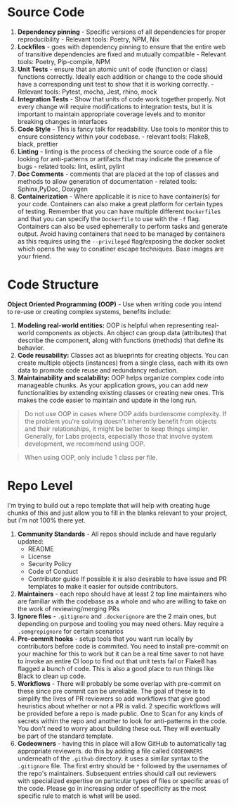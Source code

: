 # Source Code

1. **Dependency pinning** - Specific versions of all dependencies for proper reproducibility - Relevant tools: Poetry, NPM, Nix
2. **Lockfiles** - goes with dependency pinning to ensure that the entire web of transitive dependencies are fixed and mutually compatible - Relevant tools: Poetry, Pip-compile, NPM
3. **Unit Tests** - ensure that an atomic unit of code (function or class) functions correctly. Ideally each addition or change to the code should have a corresponding unit test to show that it is working correctly. - Relevant tools: Pytest, mocha, Jest, rhino, mock
4. **Integration Tests** - Show that units of code work together properly. Not every change will require modifications to integration tests, but it is important to maintain appropriate coverage levels and to monitor breaking changes in interfaces
5. **Code Style** - This is fancy talk for readability. Use tools to monitor this to ensure consistency within your codebase. - relevant tools: Flake8, black, prettier
6. **Linting** - linting is the process of checking the source code of a file looking for anti-patterns or artifacts that may indicate the presence of bugs - related tools: lint, eslint, pylint
7. **Doc Comments** - comments that are placed at the top of classes and methods to allow generation of documentation - related tools: Sphinx,PyDoc, Doxygen
8. **Containerization** - Where applicable it is nice to have container(s) for your code. Containers can also make a great platform for certain types of testing. Remember that you can have multiple different `Dockerfile`s and that you can specify the `Dockerfile` to use with the `-f` flag. Containers can also be used ephemerally to perform tasks and generate output. Avoid having containers that need to be managed by containers as this requires using the `--privileged` flag/exposing the docker socket which opens the way to conatiner escape techniques. Base images are your friend.

# Code Structure

**Object Oriented Programming (OOP)** - Use when writing code you intend to re-use or creating complex systems, benefits include: 
   1. **Modeling real-world entities:**  OOP is helpful when representing real-world components as objects.  An object can group data (attributes) that describe the component, along with functions (methods) that define its behavior. 
   2. **Code reusability:**  Classes act as blueprints for creating objects. You can create multiple objects (instances) from a single class, each with its own data to promote code reuse and redundancy reduction.
   3. **Maintainability and scalability:**  OOP helps organize complex code into manageable chunks.  As your application grows, you can add new functionalities by extending existing classes or creating new ones. This makes the code easier to maintain and update in the long run.
   
> Do not use OOP in cases where OOP adds burdensome complexity.  If the problem you're solving doesn't inherently benefit from objects and their relationships, it might be better to keep things simpler. Generally, for Labs projects, especially those that involve system development, we recommend using OOP. 

> When using OOP, only include 1 class per file. 


# Repo Level

I'm trying to build out a repo template that will help with creating huge chunks of this and just allow you to fill in the blanks relevant to your project, but i'm not 100% there yet.

1. **Community Standards** - All repos should include and have regularly updated:
   - README
   - License
   - Security Policy
   - Code of Conduct
   - Contributor guide
  If possible it is also desirable to have issue and PR templates to make it easier for outside contributors.
2. **Maintainers** - each repo should have at least 2 top line maintainers who are familiar with the codebase as a whole and who are willing to take on the work of reviewing/merging PRs
3. **Ignore files** - `.gitignore` and `.dockerignore` are the 2 main ones, but depending on purpose and tooling you may need others. May require a `.semgrepignore` for certain scenarios
4. **Pre-commit hooks** - setup tools that you want run locally by contributors before code is commited. You need to install pre-commit on your machine for this to work but it can be a real time saver to not have to invoke an entire CI loop to find out that unit tests fail or Flake8 has flagged a bunch of code. This is also a good place to run things like Black to clean up code.
5. **Workflows** - There will probably be some overlap with pre-commit on these since pre commit can be unreliable. The goal of these is to simplify the lives of PR reviewers so add workflows that give good heuristics about whether or not a PR is valid. 2 specific workflows will be provided before a repo is made public. One to Scan for any kinds of secrets within the repo and another to look for anti-patterns in the code. You don't need to worry about building these out. They will eventually be part of the standard template. 
6. **Codeowners** - having this in place will allow GitHub to automatically tag appropriate reviewers. do this by adding a file called `CODEOWNERS` underneath of the `.github` directory. it uses a similar syntax to the `.gitignore` file. The first entry should be `*` followed by the usernames of the repo's maintainers. Subsequent entries should call out reviewers with specialized expertise on particular types of files or specific areas of the code. Please go in increasing order of specificity as the most specific rule to match is what will be used. 